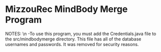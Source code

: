 # MizzouRec MindBody Merge Program
NOTES: \n
 -To use this program, you must add the Credentials.java file to the src/mindbodymerge directory. This file has all of the database usernames and passwords. It was removed for security reasons.